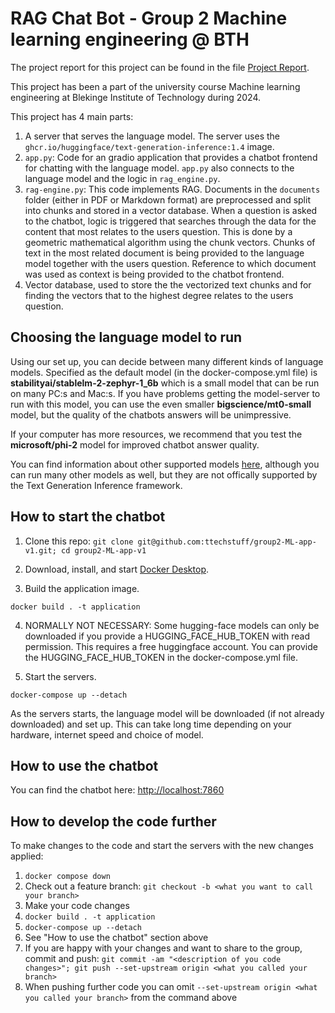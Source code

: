 # RAG Chat Bot - Group 2 Machine learning engineering @ BTH 

The project report for this project can be found in the file [Project Report](Project_report.pdf).

This project has been a part of the university course Machine learning engineering at Blekinge Institute of Technology during 2024.

This project has 4 main parts:
1. A server that serves the language model. The server uses the ```ghcr.io/huggingface/text-generation-inference:1.4``` image.
2. ```app.py```: Code for an gradio application that provides a chatbot frontend for chatting with the language model. ```app.py``` also connects to the language model and the logic in ```rag_engine.py```.
3. ```rag-engine.py```: This code implements RAG. Documents in the ```documents``` folder (either in PDF or Markdown format) are preprocessed and split into chunks and stored in a vector database. When a question is asked to the chatbot, logic is triggered that searches through the data for the content that most relates to the users question. This is done by a geometric mathematical algorithm using the chunk vectors. Chunks of text in the most related document is being provided to the language model together with the users question. Reference to which document was used as context is being provided to the chatbot frontend.
4. Vector database, used to store the the vectorized text chunks and for finding the vectors that to the highest degree relates to the users question.
   

## Choosing the language model to run

Using our set up, you can decide between many different kinds of language models. Specified as the default model (in the docker-compose.yml file) is **stabilityai/stablelm-2-zephyr-1_6b** which is a small model that can be run on many PC:s and Mac:s. If you have problems getting the model-server to run with this model, you can use the even smaller **bigscience/mt0-small** model, but the quality of the chatbots answers will be unimpressive. 

If your computer has more resources, we recommend that you test the **microsoft/phi-2** model for improved chatbot answer quality.

You can find information about other supported models [here](https://huggingface.co/docs/text-generation-inference/main/en/supported_models#supported-models), although you can run many other models as well, but they are not offically supported by the Text Generation Inference framework.

## How to start the chatbot

1. Clone this repo: ```git clone git@github.com:ttechstuff/group2-ML-app-v1.git; cd group2-ML-app-v1```

2. Download, install, and start [Docker Desktop](https://www.docker.com/products/docker-desktop/).

3. Build the application image.

```
docker build . -t application
```

4. NORMALLY NOT NECESSARY: Some hugging-face models can only be downloaded if you provide a HUGGING_FACE_HUB_TOKEN with read permission. This requires a free huggingface account. You can provide the HUGGING_FACE_HUB_TOKEN in the docker-compose.yml file.

5. Start the servers.

```
docker-compose up --detach
```

As the servers starts, the language model will be downloaded (if not already downloaded) and set up. This can take long time depending on your hardware, internet speed and choice of model.

## How to use the chatbot

You can find the chatbot here: [http://localhost:7860](http://localhost:7860)

## How to develop the code further

To make changes to the code and start the servers with the new changes applied:
1. ```docker compose down```
2. Check out a feature branch: ```git checkout -b <what you want to call your branch>```
3. Make your code changes
4. ```docker build . -t application```
5. ```docker-compose up --detach```
6. See "How to use the chatbot" section above
7. If you are happy with your changes and want to share to the group, commit and push: ```git commit -am "<description of you code changes>"; git push --set-upstream origin <what you called your branch>```
8. When pushing further code you can omit ```--set-upstream origin <what you called your branch>``` from the command above
